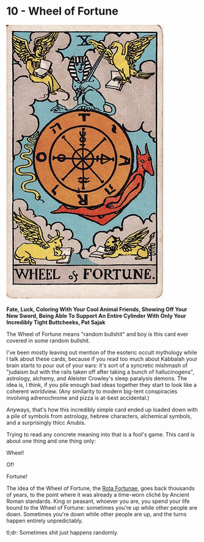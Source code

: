 # 10 - Wheel of Fortune

![wheel of fortune](../../images/tarot/10-wheel-of-fortune.jpg)

**Fate, Luck, Coloring With Your Cool Animal Friends, Showing Off Your New Sword, Being Able To Support An Entire Cylinder With Only Your Incredibly Tight Buttcheeks, Pat Sajak**

The Wheel of Fortune means "random bullshit" and boy is this card ever covered in some random bullshit.

I've been mostly leaving out mention of the esoteric occult mythology while I talk about these cards, because
if you read too much about Kabbalah your brain starts to pour out of your ears: it's
sort of a syncretic mishmash of "judaism but with the rails taken off after taking a bunch of hallucinogens",
astrology, alchemy, and Aleister Crowley's sleep paralysis demons. The idea is, I think, if you pile enough
bad ideas together they start to look like a coherent worldview. (Any similarity to modern big-tent conspiracies
involving adrenochrome and pizza is at-best accidental.)

Anyways, that's how this incredibly simple card ended up loaded down with a pile of symbols from astrology,
hebrew characters, alchemical symbols, and a surprisingly thicc Anubis.

Trying to read any concrete meaning into that is a fool's game. This card is about one thing and one thing only:

Wheel!

Of!

Fortune!

The idea of the Wheel of Fortune,
the [Rota Fortunae](https://en.wikipedia.org/wiki/Rota_Fortunae),
goes back thousands of years, to the point where it was already a time-worn cliché
by Ancient Roman standards. King or peasant, whoever you are, you spend your life bound to the Wheel of Fortune:
sometimes you're up while other people are down. Sometimes you're down while other people are up, and the turns
happen entirely unpredictably.

tl;dr: Sometimes shit just happens randomly.
